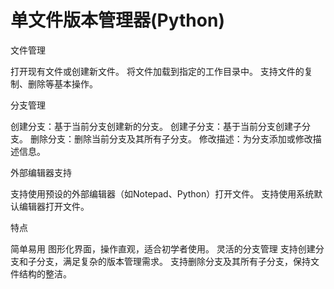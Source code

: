 # 单文件版本管理器(Python)

文件管理

打开现有文件或创建新文件。
将文件加载到指定的工作目录中。
支持文件的复制、删除等基本操作。

分支管理

创建分支：基于当前分支创建新的分支。
创建子分支：基于当前分支创建子分支。
删除分支：删除当前分支及其所有子分支。
修改描述：为分支添加或修改描述信息。

外部编辑器支持

支持使用预设的外部编辑器（如Notepad、Python）打开文件。
支持使用系统默认编辑器打开文件。

特点

简单易用
图形化界面，操作直观，适合初学者使用。
灵活的分支管理
支持创建分支和子分支，满足复杂的版本管理需求。
支持删除分支及其所有子分支，保持文件结构的整洁。
